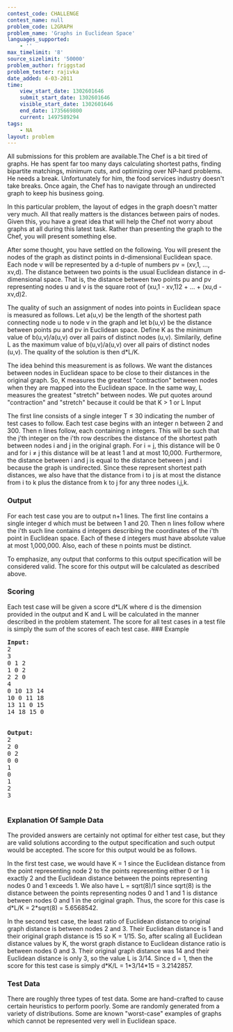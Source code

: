 ```yaml
---
contest_code: CHALLENGE
contest_name: null
problem_code: L2GRAPH
problem_name: 'Graphs in Euclidean Space'
languages_supported:
    - ''
max_timelimit: '8'
source_sizelimit: '50000'
problem_author: friggstad
problem_tester: rajivka
date_added: 4-03-2011
time:
    view_start_date: 1302601646
    submit_start_date: 1302601646
    visible_start_date: 1302601646
    end_date: 1735669800
    current: 1497589294
tags:
    - NA
layout: problem
---
```

All submissions for this problem are available.The Chef is a bit tired of graphs. He has spent far too many days calculating shortest paths, finding bipartite matchings, minimum cuts, and optimizing over NP-hard problems. He needs a break. Unfortunately for him, the food services industry doesn't take breaks. Once again, the Chef has to navigate through an undirected graph to keep his business going.

In this particular problem, the layout of edges in the graph doesn't matter very much. All that really matters is the distances between pairs of nodes. Given this, you have a great idea that will help the Chef not worry about graphs at all during this latest task. Rather than presenting the graph to the Chef, you will present something else.

After some thought, you have settled on the following. You will present the nodes of the graph as distinct points in d-dimensional Euclidean space. Each node v will be represented by a d-tuple of numbers pv = (xv,1, ..., xv,d). The distance between two points is the usual Euclidean distance in d-dimensional space. That is, the distance between two points pu and pv representing nodes u and v is the square root of (xu,1 - xv,1)2 + ... + (xu,d - xv,d)2.

The quality of such an assignment of nodes into points in Euclidean space is measured as follows. Let a(u,v) be the length of the shortest path connecting node u to node v in the graph and let b(u,v) be the distance between points pu and pv in Euclidean space. Define K as the minimum value of b(u,v)/a(u,v) over all pairs of distinct nodes (u,v). Similarily, define L as the maximum value of b(u,v)/a(u,v) over all pairs of distinct nodes (u,v). The quality of the solution is then d\*L/K.

The idea behind this measurement is as follows. We want the distances between nodes in Euclidean space to be close to their distances in the original graph. So, K measures the greatest "contraction" between nodes when they are mapped into the Euclidean space. In the same way, L measures the greatest "stretch" between nodes. We put quotes around "contraction" and "stretch" because it could be that K > 1 or L Input

The first line consists of a single integer T ≤ 30 indicating the number of test cases to follow. Each test case begins with an integer n between 2 and 300. Then n lines follow, each containing n integers. This will be such that the j'th integer on the i'th row describes the distance of the shortest path between nodes i and j in the original graph. For i = j, this distance will be 0 and for i ≠ j this distance will be at least 1 and at most 10,000. Furthermore, the distance between i and j is equal to the distance between j and i because the graph is undirected. Since these represent shortest path distances, we also have that the distance from i to j is at most the distance from i to k plus the distance from k to j for any three nodes i,j,k.

### Output

For each test case you are to output n+1 lines. The first line contains a single integer d which must be between 1 and 20. Then n lines follow where the i'th such line contains d integers describing the coordinates of the i'th point in Euclidean space. Each of these d integers must have absolute value at most 1,000,000. Also, each of these n points must be distinct.

To emphasize, any output that conforms to this output specification will be considered valid. The score for this output will be calculated as described above.

### Scoring

Each test case will be given a score d\*L/K where d is the dimension provided in the output and K and L will be calculated in the manner described in the problem statement. The score for all test cases in a test file is simply the sum of the scores of each test case. ### Example

<pre>
<b>Input:</b>
2
3
0 1 2
1 0 2
2 2 0
4
0 10 13 14
10 0 11 18
13 11 0 15
14 18 15 0


<b>Output:</b>
2
2 0
0 2
0 0
1
0
1
2
3

</pre>
### Explanation Of Sample Data

The provided answers are certainly not optimal for either test case, but they are valid solutions according to the output specification and such output would be accepted. The score for this output would be as follows.

In the first test case, we would have K = 1 since the Euclidean distance from the point representing node 2 to the points representing either 0 or 1 is exactly 2 and the Euclidean distance between the points representing nodes 0 and 1 exceeds 1. We also have L = sqrt(8)/1 since sqrt(8) is the distance between the points representing nodes 0 and 1 and 1 is distance between nodes 0 and 1 in the original graph. Thus, the score for this case is d\*L/K = 2\*sqrt(8) = 5.6568542.

In the second test case, the least ratio of Euclidean distance to original graph distance is between nodes 2 and 3. Their Euclidean distance is 1 and their original graph distance is 15 so K = 1/15. So, after scaling all Euclidean distance values by K, the worst graph distance to Euclidean distance ratio is between nodes 0 and 3. Their original graph distance was 14 and their Euclidean distance is only 3, so the value L is 3/14. Since d = 1, then the score for this test case is simply d\*K/L = 1\*3/14\*15 = 3.2142857.

### Test Data

There are roughly three types of test data. Some are hand-crafted to cause certain heuristics to perform poorly. Some are randomly generated from a variety of distributions. Some are known "worst-case" examples of graphs which cannot be represented very well in Euclidean space.
